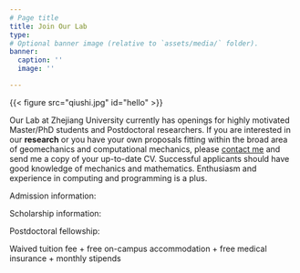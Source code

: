 ```yaml
---
# Page title
title: Join Our Lab
type: 
# Optional banner image (relative to `assets/media/` folder).
banner:
  caption: ''
  image: ''

---
```


{{< figure src="qiushi.jpg" id="hello" >}}

Our Lab at Zhejiang University currently has openings for highly motivated Master/PhD students and Postdoctoral researchers. If you are interested in our __research__ or you have your own proposals fitting within the broad area of geomechanics and computational mechanics, please [contact me](mailto:nguo@zju.edu.cn) and send me a copy of your up-to-date CV. Successful applicants should have good knowledge of mechanics and mathematics. Enthusiasm and experience in computing and programming is a plus.

Admission information: 

Scholarship information: 

Postdoctoral fellowship: 

Waived tuition fee + free on-campus accommodation + free medical insurance + monthly stipends

